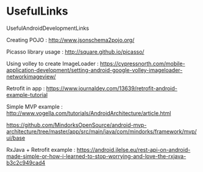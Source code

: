 # UsefulLinks
UsefulAndroidDevelopmentLinks


Creating POJO : http://www.jsonschema2pojo.org/

Picasso library usage : http://square.github.io/picasso/

Using volley to create ImageLoader : https://cypressnorth.com/mobile-application-development/setting-android-google-volley-imageloader-networkimageview/


Retrofit in app : https://www.journaldev.com/13639/retrofit-android-example-tutorial

Simple MVP example : http://www.vogella.com/tutorials/AndroidArchitecture/article.html

https://github.com/MindorksOpenSource/android-mvp-architecture/tree/master/app/src/main/java/com/mindorks/framework/mvp/ui/base

RxJava + Retrofit example : https://android.jlelse.eu/rest-api-on-android-made-simple-or-how-i-learned-to-stop-worrying-and-love-the-rxjava-b3c2c949cad4
